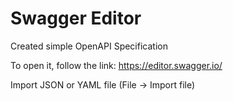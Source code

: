 # Swagger Editor

Created simple OpenAPI Specification

To open it, follow the link: https://editor.swagger.io/

Import JSON or YAML file (File -> Import file)

